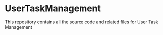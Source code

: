 # UserTaskManagement
This repository contains all the source code and related files for User Task Management
